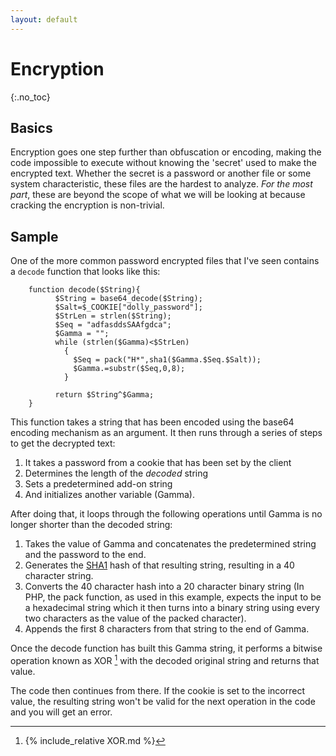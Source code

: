 ```yaml
---
layout: default
---
```

# Encryption
{:.no_toc}

## Basics
Encryption goes one step further than obfuscation or encoding, making the code impossible to execute without knowing the 'secret' used to make the encrypted text. Whether the secret is a password or another file or some system characteristic, these files are the hardest to analyze. _For the most part_, these are beyond the scope of what we will be looking at because cracking the encryption is non-trivial.

## Sample
One of the more common password encrypted files that I've seen contains a `decode` function that looks like this:
~~~~~~
    function decode($String){
          $String = base64_decode($String);
          $Salt=$_COOKIE["dolly_password"];
          $StrLen = strlen($String);
          $Seq = "adfasddsSAAfgdca";
          $Gamma = "";
          while (strlen($Gamma)<$StrLen)
            {
              $Seq = pack("H*",sha1($Gamma.$Seq.$Salt));
              $Gamma.=substr($Seq,0,8);
            }

          return $String^$Gamma;
    }
~~~~~~

This function takes a string that has been encoded using the base64 encoding mechanism as an argument.
It then runs through a series of steps to get the decrypted text:
1. It takes a password from a cookie that has been set by the client
2. Determines the length of the _decoded_ string
3. Sets a predetermined add-on string
4. And initializes another variable (Gamma).

After doing that, it loops through the following operations until Gamma is no longer shorter than the decoded string:
1. Takes the value of Gamma and concatenates the predetermined string and the password to the end.
2. Generates the [SHA1](https://en.wikipedia.org/wiki/SHA-1) hash of that resulting string, resulting in a 40 character string.
3. Converts the 40 character hash into a 20 character binary string (In PHP, the pack function, as used in this example, expects the input to be a hexadecimal string which it then turns into a binary string using every two characters as the value of the packed character).
4. Appends the first 8 characters from that string to the end of Gamma.

Once the decode function has built this Gamma string, it performs a bitwise operation known as XOR [^1] with the decoded original string and returns that value.

The code then continues from there. If the cookie is set to the incorrect value, the resulting string won't be valid for the next operation in the code and you will get an error.

[^1]: {% include_relative XOR.md %}
